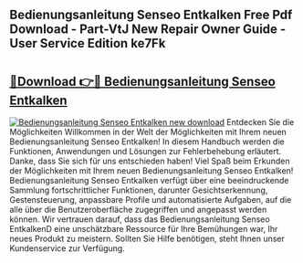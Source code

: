 ## Bedienungsanleitung Senseo Entkalken Free Pdf Download - Part-VtJ New Repair Owner Guide - User Service Edition ke7Fk

# <h2><a href="http://df4vrd.blite.top/?on=Bedienungsanleitung+Senseo+Entkalken">🔗Download 👉🔴 Bedienungsanleitung Senseo Entkalken</a></h2>

[![Bedienungsanleitung Senseo Entkalken new download](https://i.imgur.com/lujVjoI.png)](http://df4vrd.blite.top/?on=Bedienungsanleitung+Senseo+Entkalken)
Entdecken Sie die Möglichkeiten Willkommen in der Welt der Möglichkeiten mit Ihrem neuen Bedienungsanleitung Senseo Entkalken! In diesem Handbuch werden die Funktionen, Anwendungen und Lösungen zur Fehlerbehebung erläutert. Danke, dass Sie sich für uns entschieden haben! Viel Spaß beim Erkunden der Möglichkeiten mit Ihrem neuen Bedienungsanleitung Senseo Entkalken! Bedienungsanleitung Senseo Entkalken verfügt über eine beeindruckende Sammlung fortschrittlicher Funktionen, darunter Gesichtserkennung, Gestensteuerung, anpassbare Profile und automatisierte Aufgaben, auf die alle über die Benutzeroberfläche zugegriffen und angepasst werden können. Wir vertrauen darauf, dass das Bedienungsanleitung Senseo EntkalkenD eine unschätzbare Ressource für Ihre Bemühungen war, Ihr neues Produkt zu meistern. Sollten Sie Hilfe benötigen, steht Ihnen unser Kundenservice zur Verfügung.
